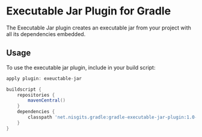 # Executable Jar Plugin for Gradle

The Executable Jar plugin creates an executable jar from your project with all its dependencies embedded.

## Usage
To use the executable jar plugin, include in your build script:

```groovy
apply plugin: exeuctable-jar

buildscript {
    repositories {
        mavenCentral()
    }
    dependencies {
        classpath 'net.nisgits.gradle:gradle-executable-jar-plugin:1.0-SNAPSHOT'
    }
}
```